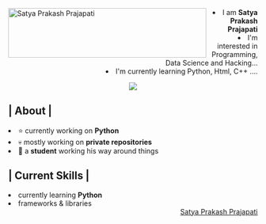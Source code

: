 <img align="left" width="400" Height="100" alt="Satya Prakash Prajapati" src="###"/>
<aside align="right">
  <li>I am <b>Satya Prakash Prajapati</b></li>
  <li>I'm interested in Programming, Data Science and Hacking...</li>
  <li>I'm currently learning Python, Html, C++ ....</li>
</aside>
<p align = center ><img src="#"> </p>
<div>
<h2> | About |</h2>
<li>⭐ currently working on <b>Python</b></li>
<li>💀 mostly working on <b>private repositories</b></li>
<li>👾 a <b>student</b> working his way around things</li>
<h2> | Current Skills | </h2>
<li>currently learning <b>Python</b></li>
<li>frameworks & libraries</li>
  <div align="right">
    <a href="##">Satya Prakash Prajapati</a>
  </div>
</div>
  
